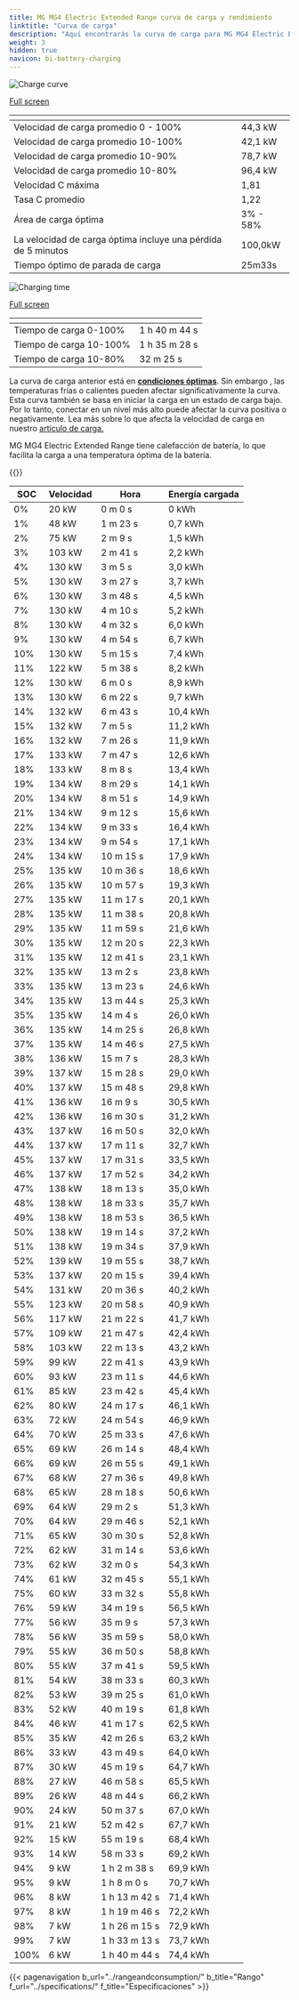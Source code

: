 ```yaml
---
title: MG MG4 Electric Extended Range curva de carga y rendimiento
linktitle: "Curva de carga"
description: "Aquí encontrarás la curva de carga para MG MG4 Electric Extended Range."
weight: 3
hidden: true
navicon: bi-battery-charging
---
```

<!-- markdownlint-disable MD033 -->
<!-- markdownlint-disable MD010 -->
<img src="/images/models/mg/mg4/mg4_electric_extended_range/chargingcurve.svg" alt="Charge curve" class="img-fluid">

[Full screen](/images/models/mg/mg4/mg4_electric_extended_range/chargingcurve.svg)


<div class="table-responsive">
<table class="table table-striped border">
	<thead>
		<tr>
			<th>
			</th>
			<th>
			</th>
		</tr>
	</thead>
	<tbody>
		<tr>
			<td>
				Velocidad de carga promedio 0 - 100%
			</td>
			<td>
				44,3 kW
			</td>
		</tr>
		<tr>
			<td>
				Velocidad de carga promedio 10-100%
			</td>
			<td>
				42,1 kW
			</td>
		</tr>
		<tr>
			<td>
				Velocidad de carga promedio 10-90%
			</td>
			<td>
				78,7 kW
			</td>
		</tr>
		<tr>
			<td>
				Velocidad de carga promedio 10-80%
			</td>
			<td>
				96,4 kW
			</td>
		</tr>
		<tr>
			<td>
				Velocidad C máxima
			</td>
			<td>
				1,81
			</td>
		</tr>
		<tr>
			<td>
				Tasa C promedio
			</td>
			<td>
				1,22
			</td>
		</tr>
		<tr>
			<td>
				Área de carga óptima
			</td>
			<td>
				3% - 58%
			</td>
		</tr>
		<tr>
			<td>
				La velocidad de carga óptima incluye una pérdida de 5 minutos
			</td>
			<td>
				100,0kW
			</td>
		</tr>
		<tr>
			<td>
				Tiempo óptimo de parada de carga
			</td>
			<td>
				25m33s
			</td>
		</tr>
	</tbody>
</table>
</div>
<img src="/images/models/mg/mg4/mg4_electric_extended_range/chargingtime.svg" alt="Charging time" class="img-fluid">

[Full screen](/images/models/mg/mg4/mg4_electric_extended_range/chargingtime.svg)
<div class="table-responsive">
<table class="table table-striped border">
	<thead>
		<tr>
			<th>
			</th>
			<th>
			</th>
		</tr>
	</thead>
	<tbody>
		<tr>
			<td>
				Tiempo de carga 0-100%
			</td>
			<td>
				1 h 40 m 44 s
			</td>
		</tr>
		<tr>
			<td>
				Tiempo de carga 10-100%
			</td>
			<td>
				1 h 35 m 28 s
			</td>
		</tr>
		<tr>
			<td>
				Tiempo de carga 10-80%
			</td>
			<td>
				 32 m 25 s
			</td>
		</tr>
	</tbody>
</table>
</div>


La curva de carga anterior está en **[condiciones óptimas](../../../../../technology/battery/charging/#temperatura)**. Sin embargo , las temperaturas frías o calientes pueden afectar significativamente la curva. Esta curva también se basa en iniciar la carga en un estado de carga bajo. Por lo tanto, conectar en un nivel más alto puede afectar la curva positiva o negativamente. Lea más sobre lo que afecta la velocidad de carga en nuestro [artículo de carga.](../../../../../technology/battery/charging/)


MG MG4 Electric Extended Range tiene calefacción de batería, lo que facilita la carga a una temperatura óptima de la batería.


{{<evkxdisplayaddarticle />}}
<div class="table-responsive">
<table class="table table-striped border">
	<thead>
		<tr>
			<th>
				SOC
			</th>
			<th>
				Velocidad
			</th>
			<th>
				Hora
			</th>
			<th>
				Energía cargada
			</th>
		</tr>
	</thead>
	<tbody>
		<tr>
			<td>
				0%
			</td>
			<td>
				20 kW
			</td>
			<td>
				 0 m 0 s
			</td>
			<td>
				0 kWh
			</td>
		</tr>
		<tr>
			<td>
				1%
			</td>
			<td>
				48 kW
			</td>
			<td>
				 1 m 23 s
			</td>
			<td>
				0,7 kWh
			</td>
		</tr>
		<tr>
			<td>
				2%
			</td>
			<td>
				75 kW
			</td>
			<td>
				 2 m 9 s
			</td>
			<td>
				1,5 kWh
			</td>
		</tr>
		<tr>
			<td>
				3%
			</td>
			<td>
				103 kW
			</td>
			<td>
				 2 m 41 s
			</td>
			<td>
				2,2 kWh
			</td>
		</tr>
		<tr>
			<td>
				4%
			</td>
			<td>
				130 kW
			</td>
			<td>
				 3 m 5 s
			</td>
			<td>
				3,0 kWh
			</td>
		</tr>
		<tr>
			<td>
				5%
			</td>
			<td>
				130 kW
			</td>
			<td>
				 3 m 27 s
			</td>
			<td>
				3,7 kWh
			</td>
		</tr>
		<tr>
			<td>
				6%
			</td>
			<td>
				130 kW
			</td>
			<td>
				 3 m 48 s
			</td>
			<td>
				4,5 kWh
			</td>
		</tr>
		<tr>
			<td>
				7%
			</td>
			<td>
				130 kW
			</td>
			<td>
				 4 m 10 s
			</td>
			<td>
				5,2 kWh
			</td>
		</tr>
		<tr>
			<td>
				8%
			</td>
			<td>
				130 kW
			</td>
			<td>
				 4 m 32 s
			</td>
			<td>
				6,0 kWh
			</td>
		</tr>
		<tr>
			<td>
				9%
			</td>
			<td>
				130 kW
			</td>
			<td>
				 4 m 54 s
			</td>
			<td>
				6,7 kWh
			</td>
		</tr>
		<tr>
			<td>
				10%
			</td>
			<td>
				130 kW
			</td>
			<td>
				 5 m 15 s
			</td>
			<td>
				7,4 kWh
			</td>
		</tr>
		<tr>
			<td>
				11%
			</td>
			<td>
				122 kW
			</td>
			<td>
				 5 m 38 s
			</td>
			<td>
				8,2 kWh
			</td>
		</tr>
		<tr>
			<td>
				12%
			</td>
			<td>
				130 kW
			</td>
			<td>
				 6 m 0 s
			</td>
			<td>
				8,9 kWh
			</td>
		</tr>
		<tr>
			<td>
				13%
			</td>
			<td>
				130 kW
			</td>
			<td>
				 6 m 22 s
			</td>
			<td>
				9,7 kWh
			</td>
		</tr>
		<tr>
			<td>
				14%
			</td>
			<td>
				132 kW
			</td>
			<td>
				 6 m 43 s
			</td>
			<td>
				10,4 kWh
			</td>
		</tr>
		<tr>
			<td>
				15%
			</td>
			<td>
				132 kW
			</td>
			<td>
				 7 m 5 s
			</td>
			<td>
				11,2 kWh
			</td>
		</tr>
		<tr>
			<td>
				16%
			</td>
			<td>
				132 kW
			</td>
			<td>
				 7 m 26 s
			</td>
			<td>
				11,9 kWh
			</td>
		</tr>
		<tr>
			<td>
				17%
			</td>
			<td>
				133 kW
			</td>
			<td>
				 7 m 47 s
			</td>
			<td>
				12,6 kWh
			</td>
		</tr>
		<tr>
			<td>
				18%
			</td>
			<td>
				133 kW
			</td>
			<td>
				 8 m 8 s
			</td>
			<td>
				13,4 kWh
			</td>
		</tr>
		<tr>
			<td>
				19%
			</td>
			<td>
				134 kW
			</td>
			<td>
				 8 m 29 s
			</td>
			<td>
				14,1 kWh
			</td>
		</tr>
		<tr>
			<td>
				20%
			</td>
			<td>
				134 kW
			</td>
			<td>
				 8 m 51 s
			</td>
			<td>
				14,9 kWh
			</td>
		</tr>
		<tr>
			<td>
				21%
			</td>
			<td>
				134 kW
			</td>
			<td>
				 9 m 12 s
			</td>
			<td>
				15,6 kWh
			</td>
		</tr>
		<tr>
			<td>
				22%
			</td>
			<td>
				134 kW
			</td>
			<td>
				 9 m 33 s
			</td>
			<td>
				16,4 kWh
			</td>
		</tr>
		<tr>
			<td>
				23%
			</td>
			<td>
				134 kW
			</td>
			<td>
				 9 m 54 s
			</td>
			<td>
				17,1 kWh
			</td>
		</tr>
		<tr>
			<td>
				24%
			</td>
			<td>
				134 kW
			</td>
			<td>
				 10 m 15 s
			</td>
			<td>
				17,9 kWh
			</td>
		</tr>
		<tr>
			<td>
				25%
			</td>
			<td>
				135 kW
			</td>
			<td>
				 10 m 36 s
			</td>
			<td>
				18,6 kWh
			</td>
		</tr>
		<tr>
			<td>
				26%
			</td>
			<td>
				135 kW
			</td>
			<td>
				 10 m 57 s
			</td>
			<td>
				19,3 kWh
			</td>
		</tr>
		<tr>
			<td>
				27%
			</td>
			<td>
				135 kW
			</td>
			<td>
				 11 m 17 s
			</td>
			<td>
				20,1 kWh
			</td>
		</tr>
		<tr>
			<td>
				28%
			</td>
			<td>
				135 kW
			</td>
			<td>
				 11 m 38 s
			</td>
			<td>
				20,8 kWh
			</td>
		</tr>
		<tr>
			<td>
				29%
			</td>
			<td>
				135 kW
			</td>
			<td>
				 11 m 59 s
			</td>
			<td>
				21,6 kWh
			</td>
		</tr>
		<tr>
			<td>
				30%
			</td>
			<td>
				135 kW
			</td>
			<td>
				 12 m 20 s
			</td>
			<td>
				22,3 kWh
			</td>
		</tr>
		<tr>
			<td>
				31%
			</td>
			<td>
				135 kW
			</td>
			<td>
				 12 m 41 s
			</td>
			<td>
				23,1 kWh
			</td>
		</tr>
		<tr>
			<td>
				32%
			</td>
			<td>
				135 kW
			</td>
			<td>
				 13 m 2 s
			</td>
			<td>
				23,8 kWh
			</td>
		</tr>
		<tr>
			<td>
				33%
			</td>
			<td>
				135 kW
			</td>
			<td>
				 13 m 23 s
			</td>
			<td>
				24,6 kWh
			</td>
		</tr>
		<tr>
			<td>
				34%
			</td>
			<td>
				135 kW
			</td>
			<td>
				 13 m 44 s
			</td>
			<td>
				25,3 kWh
			</td>
		</tr>
		<tr>
			<td>
				35%
			</td>
			<td>
				135 kW
			</td>
			<td>
				 14 m 4 s
			</td>
			<td>
				26,0 kWh
			</td>
		</tr>
		<tr>
			<td>
				36%
			</td>
			<td>
				135 kW
			</td>
			<td>
				 14 m 25 s
			</td>
			<td>
				26,8 kWh
			</td>
		</tr>
		<tr>
			<td>
				37%
			</td>
			<td>
				135 kW
			</td>
			<td>
				 14 m 46 s
			</td>
			<td>
				27,5 kWh
			</td>
		</tr>
		<tr>
			<td>
				38%
			</td>
			<td>
				136 kW
			</td>
			<td>
				 15 m 7 s
			</td>
			<td>
				28,3 kWh
			</td>
		</tr>
		<tr>
			<td>
				39%
			</td>
			<td>
				137 kW
			</td>
			<td>
				 15 m 28 s
			</td>
			<td>
				29,0 kWh
			</td>
		</tr>
		<tr>
			<td>
				40%
			</td>
			<td>
				137 kW
			</td>
			<td>
				 15 m 48 s
			</td>
			<td>
				29,8 kWh
			</td>
		</tr>
		<tr>
			<td>
				41%
			</td>
			<td>
				136 kW
			</td>
			<td>
				 16 m 9 s
			</td>
			<td>
				30,5 kWh
			</td>
		</tr>
		<tr>
			<td>
				42%
			</td>
			<td>
				136 kW
			</td>
			<td>
				 16 m 30 s
			</td>
			<td>
				31,2 kWh
			</td>
		</tr>
		<tr>
			<td>
				43%
			</td>
			<td>
				137 kW
			</td>
			<td>
				 16 m 50 s
			</td>
			<td>
				32,0 kWh
			</td>
		</tr>
		<tr>
			<td>
				44%
			</td>
			<td>
				137 kW
			</td>
			<td>
				 17 m 11 s
			</td>
			<td>
				32,7 kWh
			</td>
		</tr>
		<tr>
			<td>
				45%
			</td>
			<td>
				137 kW
			</td>
			<td>
				 17 m 31 s
			</td>
			<td>
				33,5 kWh
			</td>
		</tr>
		<tr>
			<td>
				46%
			</td>
			<td>
				137 kW
			</td>
			<td>
				 17 m 52 s
			</td>
			<td>
				34,2 kWh
			</td>
		</tr>
		<tr>
			<td>
				47%
			</td>
			<td>
				138 kW
			</td>
			<td>
				 18 m 13 s
			</td>
			<td>
				35,0 kWh
			</td>
		</tr>
		<tr>
			<td>
				48%
			</td>
			<td>
				138 kW
			</td>
			<td>
				 18 m 33 s
			</td>
			<td>
				35,7 kWh
			</td>
		</tr>
		<tr>
			<td>
				49%
			</td>
			<td>
				138 kW
			</td>
			<td>
				 18 m 53 s
			</td>
			<td>
				36,5 kWh
			</td>
		</tr>
		<tr>
			<td>
				50%
			</td>
			<td>
				138 kW
			</td>
			<td>
				 19 m 14 s
			</td>
			<td>
				37,2 kWh
			</td>
		</tr>
		<tr>
			<td>
				51%
			</td>
			<td>
				138 kW
			</td>
			<td>
				 19 m 34 s
			</td>
			<td>
				37,9 kWh
			</td>
		</tr>
		<tr>
			<td>
				52%
			</td>
			<td>
				139 kW
			</td>
			<td>
				 19 m 55 s
			</td>
			<td>
				38,7 kWh
			</td>
		</tr>
		<tr>
			<td>
				53%
			</td>
			<td>
				137 kW
			</td>
			<td>
				 20 m 15 s
			</td>
			<td>
				39,4 kWh
			</td>
		</tr>
		<tr>
			<td>
				54%
			</td>
			<td>
				131 kW
			</td>
			<td>
				 20 m 36 s
			</td>
			<td>
				40,2 kWh
			</td>
		</tr>
		<tr>
			<td>
				55%
			</td>
			<td>
				123 kW
			</td>
			<td>
				 20 m 58 s
			</td>
			<td>
				40,9 kWh
			</td>
		</tr>
		<tr>
			<td>
				56%
			</td>
			<td>
				117 kW
			</td>
			<td>
				 21 m 22 s
			</td>
			<td>
				41,7 kWh
			</td>
		</tr>
		<tr>
			<td>
				57%
			</td>
			<td>
				109 kW
			</td>
			<td>
				 21 m 47 s
			</td>
			<td>
				42,4 kWh
			</td>
		</tr>
		<tr>
			<td>
				58%
			</td>
			<td>
				103 kW
			</td>
			<td>
				 22 m 13 s
			</td>
			<td>
				43,2 kWh
			</td>
		</tr>
		<tr>
			<td>
				59%
			</td>
			<td>
				99 kW
			</td>
			<td>
				 22 m 41 s
			</td>
			<td>
				43,9 kWh
			</td>
		</tr>
		<tr>
			<td>
				60%
			</td>
			<td>
				93 kW
			</td>
			<td>
				 23 m 11 s
			</td>
			<td>
				44,6 kWh
			</td>
		</tr>
		<tr>
			<td>
				61%
			</td>
			<td>
				85 kW
			</td>
			<td>
				 23 m 42 s
			</td>
			<td>
				45,4 kWh
			</td>
		</tr>
		<tr>
			<td>
				62%
			</td>
			<td>
				80 kW
			</td>
			<td>
				 24 m 17 s
			</td>
			<td>
				46,1 kWh
			</td>
		</tr>
		<tr>
			<td>
				63%
			</td>
			<td>
				72 kW
			</td>
			<td>
				 24 m 54 s
			</td>
			<td>
				46,9 kWh
			</td>
		</tr>
		<tr>
			<td>
				64%
			</td>
			<td>
				70 kW
			</td>
			<td>
				 25 m 33 s
			</td>
			<td>
				47,6 kWh
			</td>
		</tr>
		<tr>
			<td>
				65%
			</td>
			<td>
				69 kW
			</td>
			<td>
				 26 m 14 s
			</td>
			<td>
				48,4 kWh
			</td>
		</tr>
		<tr>
			<td>
				66%
			</td>
			<td>
				69 kW
			</td>
			<td>
				 26 m 55 s
			</td>
			<td>
				49,1 kWh
			</td>
		</tr>
		<tr>
			<td>
				67%
			</td>
			<td>
				68 kW
			</td>
			<td>
				 27 m 36 s
			</td>
			<td>
				49,8 kWh
			</td>
		</tr>
		<tr>
			<td>
				68%
			</td>
			<td>
				65 kW
			</td>
			<td>
				 28 m 18 s
			</td>
			<td>
				50,6 kWh
			</td>
		</tr>
		<tr>
			<td>
				69%
			</td>
			<td>
				64 kW
			</td>
			<td>
				 29 m 2 s
			</td>
			<td>
				51,3 kWh
			</td>
		</tr>
		<tr>
			<td>
				70%
			</td>
			<td>
				64 kW
			</td>
			<td>
				 29 m 46 s
			</td>
			<td>
				52,1 kWh
			</td>
		</tr>
		<tr>
			<td>
				71%
			</td>
			<td>
				65 kW
			</td>
			<td>
				 30 m 30 s
			</td>
			<td>
				52,8 kWh
			</td>
		</tr>
		<tr>
			<td>
				72%
			</td>
			<td>
				62 kW
			</td>
			<td>
				 31 m 14 s
			</td>
			<td>
				53,6 kWh
			</td>
		</tr>
		<tr>
			<td>
				73%
			</td>
			<td>
				62 kW
			</td>
			<td>
				 32 m 0 s
			</td>
			<td>
				54,3 kWh
			</td>
		</tr>
		<tr>
			<td>
				74%
			</td>
			<td>
				61 kW
			</td>
			<td>
				 32 m 45 s
			</td>
			<td>
				55,1 kWh
			</td>
		</tr>
		<tr>
			<td>
				75%
			</td>
			<td>
				60 kW
			</td>
			<td>
				 33 m 32 s
			</td>
			<td>
				55,8 kWh
			</td>
		</tr>
		<tr>
			<td>
				76%
			</td>
			<td>
				59 kW
			</td>
			<td>
				 34 m 19 s
			</td>
			<td>
				56,5 kWh
			</td>
		</tr>
		<tr>
			<td>
				77%
			</td>
			<td>
				56 kW
			</td>
			<td>
				 35 m 9 s
			</td>
			<td>
				57,3 kWh
			</td>
		</tr>
		<tr>
			<td>
				78%
			</td>
			<td>
				56 kW
			</td>
			<td>
				 35 m 59 s
			</td>
			<td>
				58,0 kWh
			</td>
		</tr>
		<tr>
			<td>
				79%
			</td>
			<td>
				55 kW
			</td>
			<td>
				 36 m 50 s
			</td>
			<td>
				58,8 kWh
			</td>
		</tr>
		<tr>
			<td>
				80%
			</td>
			<td>
				55 kW
			</td>
			<td>
				 37 m 41 s
			</td>
			<td>
				59,5 kWh
			</td>
		</tr>
		<tr>
			<td>
				81%
			</td>
			<td>
				54 kW
			</td>
			<td>
				 38 m 33 s
			</td>
			<td>
				60,3 kWh
			</td>
		</tr>
		<tr>
			<td>
				82%
			</td>
			<td>
				53 kW
			</td>
			<td>
				 39 m 25 s
			</td>
			<td>
				61,0 kWh
			</td>
		</tr>
		<tr>
			<td>
				83%
			</td>
			<td>
				52 kW
			</td>
			<td>
				 40 m 19 s
			</td>
			<td>
				61,8 kWh
			</td>
		</tr>
		<tr>
			<td>
				84%
			</td>
			<td>
				46 kW
			</td>
			<td>
				 41 m 17 s
			</td>
			<td>
				62,5 kWh
			</td>
		</tr>
		<tr>
			<td>
				85%
			</td>
			<td>
				35 kW
			</td>
			<td>
				 42 m 26 s
			</td>
			<td>
				63,2 kWh
			</td>
		</tr>
		<tr>
			<td>
				86%
			</td>
			<td>
				33 kW
			</td>
			<td>
				 43 m 49 s
			</td>
			<td>
				64,0 kWh
			</td>
		</tr>
		<tr>
			<td>
				87%
			</td>
			<td>
				30 kW
			</td>
			<td>
				 45 m 19 s
			</td>
			<td>
				64,7 kWh
			</td>
		</tr>
		<tr>
			<td>
				88%
			</td>
			<td>
				27 kW
			</td>
			<td>
				 46 m 58 s
			</td>
			<td>
				65,5 kWh
			</td>
		</tr>
		<tr>
			<td>
				89%
			</td>
			<td>
				26 kW
			</td>
			<td>
				 48 m 44 s
			</td>
			<td>
				66,2 kWh
			</td>
		</tr>
		<tr>
			<td>
				90%
			</td>
			<td>
				24 kW
			</td>
			<td>
				 50 m 37 s
			</td>
			<td>
				67,0 kWh
			</td>
		</tr>
		<tr>
			<td>
				91%
			</td>
			<td>
				21 kW
			</td>
			<td>
				 52 m 42 s
			</td>
			<td>
				67,7 kWh
			</td>
		</tr>
		<tr>
			<td>
				92%
			</td>
			<td>
				15 kW
			</td>
			<td>
				 55 m 19 s
			</td>
			<td>
				68,4 kWh
			</td>
		</tr>
		<tr>
			<td>
				93%
			</td>
			<td>
				14 kW
			</td>
			<td>
				 58 m 33 s
			</td>
			<td>
				69,2 kWh
			</td>
		</tr>
		<tr>
			<td>
				94%
			</td>
			<td>
				9 kW
			</td>
			<td>
				1 h 2 m 38 s
			</td>
			<td>
				69,9 kWh
			</td>
		</tr>
		<tr>
			<td>
				95%
			</td>
			<td>
				9 kW
			</td>
			<td>
				1 h 8 m 0 s
			</td>
			<td>
				70,7 kWh
			</td>
		</tr>
		<tr>
			<td>
				96%
			</td>
			<td>
				8 kW
			</td>
			<td>
				1 h 13 m 42 s
			</td>
			<td>
				71,4 kWh
			</td>
		</tr>
		<tr>
			<td>
				97%
			</td>
			<td>
				8 kW
			</td>
			<td>
				1 h 19 m 46 s
			</td>
			<td>
				72,2 kWh
			</td>
		</tr>
		<tr>
			<td>
				98%
			</td>
			<td>
				7 kW
			</td>
			<td>
				1 h 26 m 15 s
			</td>
			<td>
				72,9 kWh
			</td>
		</tr>
		<tr>
			<td>
				99%
			</td>
			<td>
				7 kW
			</td>
			<td>
				1 h 33 m 13 s
			</td>
			<td>
				73,7 kWh
			</td>
		</tr>
		<tr>
			<td>
				100%
			</td>
			<td>
				6 kW
			</td>
			<td>
				1 h 40 m 44 s
			</td>
			<td>
				74,4 kWh
			</td>
		</tr>
	</tbody>
</table>
</div>


{{< pagenavigation b_url="../rangeandconsumption/" b_title="Rango" f_url="../specifications/" f_title="Especificaciones" >}}
